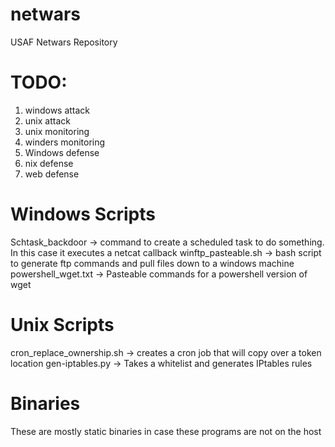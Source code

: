 # netwars
USAF Netwars Repository


# TODO:
1. windows attack
2. unix attack
3. unix monitoring
4. winders monitoring
5. Windows defense
6. nix defense
7. web defense


# Windows Scripts
Schtask_backdoor    -> command to create a scheduled task to do something. In this case it executes a netcat callback
winftp_pasteable.sh -> bash script to generate ftp commands and pull files down to a windows machine
powershell_wget.txt -> Pasteable commands for a powershell version of wget

# Unix Scripts
cron_replace_ownership.sh -> creates a cron job that will copy over a token location
gen-iptables.py           -> Takes a whitelist and generates IPtables rules

# Binaries
These are mostly static binaries in case these programs are not on the host

